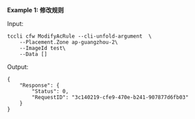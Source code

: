 **Example 1: 修改规则**



Input: 

```
tccli cfw ModifyAcRule --cli-unfold-argument  \
    --Placement.Zone ap-guangzhou-2\
    --ImageId test\
    --Data []
```

Output: 
```
{
    "Response": {
        "Status": 0,
        "RequestID": "3c140219-cfe9-470e-b241-907877d6fb03"
    }
}
```

